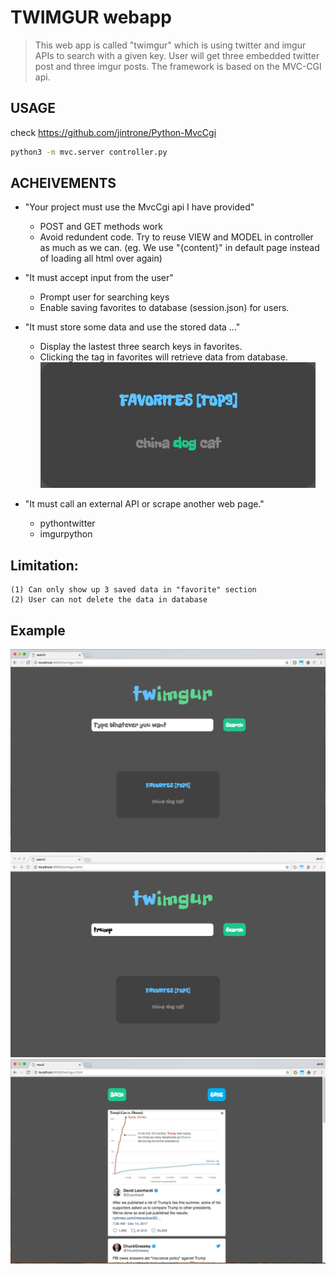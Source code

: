 
# __TWIMGUR webapp__

>This web app is called "twimgur" which is using twitter and imgur APIs to search with a given key. User will get three embedded twitter post and three imgur posts. The framework is based on the MVC-CGI api.

## USAGE
check https://github.com/jintrone/Python-MvcCgi
```bash
python3 -m mvc.server controller.py
```

## ACHEIVEMENTS
* "Your project must use the MvcCgi api I have provided"
    * POST and GET methods work
    * Avoid redundent code. Try to reuse VIEW and MODEL in controller as much as we can.
      (eg. We use "{content}" in default page instead of loading all html over again)

* "It must accept input from the user"
    * Prompt user for searching keys
    * Enable saving favorites to database (session.json) for users.

* "It must store some data and use the stored data ..."
    * Display the lastest three search keys in favorites.
    * Clicking the tag in favorites will retrieve data from database.
![444](/444.png)

* "It must call an external API or scrape another web page."
    * pythontwitter
    * imgurpython

## Limitation:
	(1) Can only show up 3 saved data in "favorite" section
	(2) User can not delete the data in database

## Example
![111](/111.png)
![222](/222.png)
![333](/333.png)
